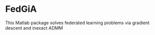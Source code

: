 # FedGiA
This Matlab package solves federated learning problems via gradient descent and inexact ADMM

